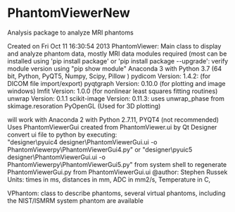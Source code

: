 # PhantomViewerNew
Analysis package to analyze MRI phantoms

Created on Fri Oct 11 16:30:54 2013
PhantomViewer: Main class to display and analyze phantom data, mostly MRI data
modules required (most can be installed using 'pip install package' or  'pip install package --upgrade':
verify module version using "pip show module"
   Anaconda 3 with Python 3.7    (64 bit, Python, PyQT5, Numpy, Scipy, Pillow )
   pydicom Version: 1.4.2:       (for DICOM file import/export)
   pyqtgraph Version: 0.10.0     (for plotting and image windows)
   lmfit Version: 1.0.0          (for nonlinear least squares fitting routines)
   unwrap Version: 0.1.1
   scikit-image  Version: 0.11.3: uses unwrap_phase from skimage.resoration
   PyOpenGL                      (Used for 3D plotting)

will work with Anaconda 2 with Python 2.7.11, PYQT4 (not recommended)    
Uses PhantomViewerGui created from PhantomViewer.ui by Qt Designer
  convert ui file to python by executing:   
      "designer\pyuic4 designer\PhantomViewerGui.ui -o PhantomViewerpy\PhantomViewerGui4.py" 
  or  "designer\pyuic5 designer\PhantomViewerGui.ui -o PhantomViewerpy\PhantomViewerGui5.py" 
  from system shell to regenerate PhantomViewerGui.py from PhantomViewerGui.ui
@author: Stephen Russek
Units: times in ms, distances in mm, ADC in mm2/s, Temperature in C,

VPhantom: class to describe phantoms, several virtual phantoms, including the NIST/ISMRM system phantom are available

